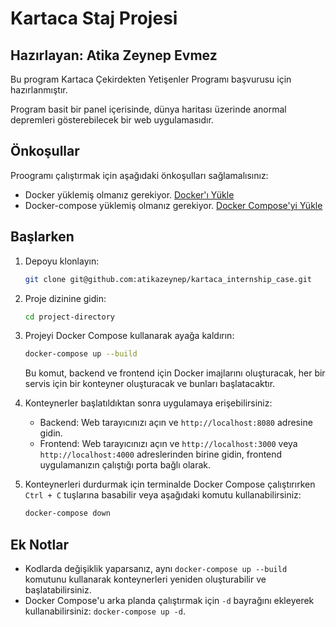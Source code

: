 # Kartaca Staj Projesi

## Hazırlayan: Atika Zeynep Evmez

Bu program Kartaca Çekirdekten Yetişenler Programı başvurusu için hazırlanmıştır.

Program basit bir panel içerisinde, dünya haritası üzerinde anormal depremleri gösterebilecek bir web uygulamasıdır.

## Önkoşullar

Proogramı çalıştırmak için aşağıdaki önkoşulları sağlamalısınız:
- Docker yüklemiş olmanız gerekiyor. [Docker'ı Yükle](https://docs.docker.com/get-docker/)
- Docker-compose yüklemiş olmanız gerekiyor. [Docker Compose'yi Yükle](https://docs.docker.com/compose/install/)

## Başlarken

1. Depoyu klonlayın:

    ```bash
    git clone git@github.com:atikazeynep/kartaca_internship_case.git
    ```

2. Proje dizinine gidin:

    ```bash
    cd project-directory
    ```

3. Projeyi Docker Compose kullanarak ayağa kaldırın:

    ```bash
    docker-compose up --build
    ```

    Bu komut, backend ve frontend için Docker imajlarını oluşturacak, her bir servis için bir konteyner oluşturacak ve bunları başlatacaktır.

4. Konteynerler başlatıldıktan sonra uygulamaya erişebilirsiniz:

    - Backend: Web tarayıcınızı açın ve `http://localhost:8080` adresine gidin.
    - Frontend: Web tarayıcınızı açın ve `http://localhost:3000` veya `http://localhost:4000` adreslerinden birine gidin, frontend uygulamanızın çalıştığı porta bağlı olarak.

5. Konteynerleri durdurmak için terminalde Docker Compose çalıştırırken `Ctrl + C` tuşlarına basabilir veya aşağıdaki komutu kullanabilirsiniz:

    ```bash
    docker-compose down
    ```

## Ek Notlar

- Kodlarda değişiklik yaparsanız, aynı `docker-compose up --build` komutunu kullanarak konteynerleri yeniden oluşturabilir ve başlatabilirsiniz.
- Docker Compose'u arka planda çalıştırmak için `-d` bayrağını ekleyerek kullanabilirsiniz: `docker-compose up -d`.
